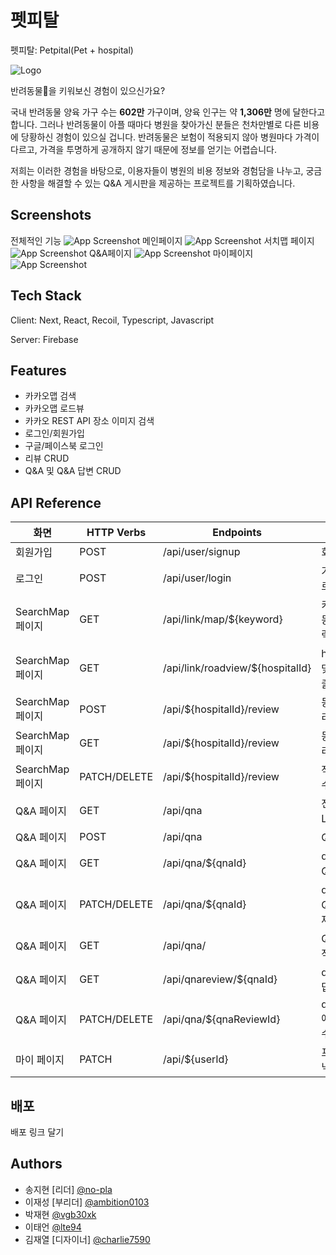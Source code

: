 
# 펫피탈
펫피탈: Petpital(Pet + hospital)

![Logo](https://dev-to-uploads.s3.amazonaws.com/uploads/articles/th5xamgrr6se0x5ro4g6.png)

반려동물🐶을 키워보신 경험이 있으신가요?

국내 반려동물 양육 가구 수는 **602만** 가구이며, 양육 인구는 약 **1,306만** 명에 달한다고 합니다. 그러나 반려동물이 아플 때마다 병원을 찾아가신 분들은 천차만별로 다른 비용에 당황하신 경험이 있으실 겁니다. 반려동물은 보험이 적용되지 않아 병원마다 가격이 다르고, 가격을 투명하게 공개하지 않기 때문에 정보를 얻기는 어렵습니다.

저희는 이러한 경험을 바탕으로, 이용자들이 병원의 비용 정보와 경험담을 나누고, 궁금한 사항을 해결할 수 있는 Q&A 게시판을 제공하는 프로젝트를 기획하였습니다.
## Screenshots
전체적인 기능
![App Screenshot](https://via.placeholder.com/468x300?text=App+Screenshot+Here)
메인페이지
![App Screenshot](https://via.placeholder.com/468x300?text=App+Screenshot+Here)
서치맵 페이지
![App Screenshot](https://via.placeholder.com/468x300?text=App+Screenshot+Here)
Q&A페이지
![App Screenshot](https://via.placeholder.com/468x300?text=App+Screenshot+Here)
마이페이지
![App Screenshot](https://via.placeholder.com/468x300?text=App+Screenshot+Here)
## Tech Stack

Client: Next, React, Recoil, Typescript, Javascript

Server: Firebase


## Features

- 카카오맵 검색
- 카카오맵 로드뷰
- 카카오 REST API 장소 이미지 검색
- 로그인/회원가입
- 구글/페이스북 로그인
- 리뷰 CRUD
- Q&A 및 Q&A 답변 CRUD

## API Reference
| 화면          | HTTP Verbs | Endpoints                    | Action                        |
| ------------- | ---------- | ---------------------------- | ----------------------------- |
| 회원가입      | POST       | /api/user/signup             | 회원가입                      |
| 로그인        | POST       | /api/user/login              | 가입된 유저가 로그인          |
| SearchMap 페이지   | GET        | /api/link/map/${keyword}     | 키워드에 맞는 동물 병원 출력 |
| SearchMap 페이지 | GET        | /api/link/roadview/${hospitalId} | hospitalId에 맞는 로드뷰 출력     |
| SearchMap 페이지 | POST       | /api/${hospitalId}/review        | 동물 병원에 리뷰 작성              |
| SearchMap 페이지 | GET        | /api/${hospitalId}/review        | 동물 병원 별 리뷰 출력             |
| SearchMap 페이지 | PATCH/DELETE     | /api/${hospitalId}/review        | 작성한 리뷰를 수정/삭제            |
| Q&A 페이지 | GET     | /api/qna        | 전체 Q&A List 출력            |
| Q&A 페이지 | POST     | /api/qna      | Q&A 작성          
| Q&A 페이지 | GET     | /api/qna/${qnaId}        | qnaId에 맞는 Q&A 출력          
| Q&A 페이지 | PATCH/DELETE     | /api/qna/${qnaId}        | qnaId에 맞는 Q&A 수정/삭제            |
| Q&A 페이지 | GET     | /api/qna/        |   Q&A에 답글 작성       |
| Q&A 페이지 | GET     | /api/qnareview/${qnaId}        | qnaId에 맞는 답글 출력       |
| Q&A 페이지 | PATCH/DELETE     | /api/qna/${qnaReviewId}        | qnaReviewId에 맞는 답글 수정/삭제            |
| 마이 페이지   | PATCH      | /api/${userId}               | 프로필 사진, 닉네임 수정      |



## 배포

배포 링크 달기


## Authors

- 송지현 [리더] [@no-pla](https://www.github.com/no-pla)
- 이재성 [부리더] [@ambition0103](https://www.github.com/ambition0103)
- 박재현 [@vgb30xk](https://www.github.com/vgb30xk)
- 이태언 [@lte94](https://www.github.com/lte94)
- 김재열 [디자이너] [@charlie7590](https://notefolio.net/charlie7590)

